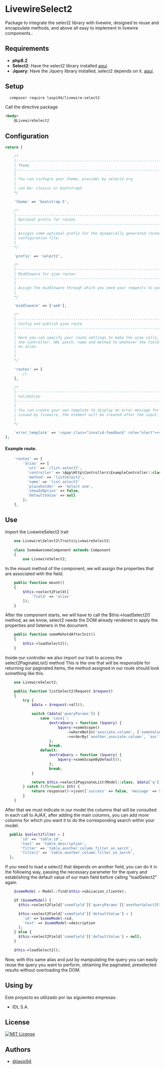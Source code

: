 # LivewireSelect2

Package to integrate the select2 library with livewire, designed to reuse and encapsulate methods, and above all easy to implement in livewire components..

## Requirements

- **php8.2**
- **Select2**: Have the select2 library installed [aquí](https://select2.org).
- **Jquery**: Have the Jquery library installed, select2 depends on it. [aquí](https://jquery.com).

## Setup
```bash
  composer require laspi94/livewire-select2
```

Call the directive package

```html
<body>
    @LivewireSelect2
```

## Configuration

```php
return [

    /*
    |--------------------------------------------------------------------------
    | Theme
    |--------------------------------------------------------------------------
    |
    | You can cinfugre your theme, provider by select2.org
    |
    | can be: classic or bootstrap5
    */

    'theme' => 'bootstrap-5',

    /*
    |--------------------------------------------------------------------------
    | Optional prefix for routes
    |--------------------------------------------------------------------------
    |
    | Assigns some optional prefix for the dynamically generated routes from the 
    | configuration file.
    |
    */

    'prefix' => 'select2',

    /*
    |--------------------------------------------------------------------------
    | Middleware for ajax routes
    |--------------------------------------------------------------------------
    |
    | Assign the middleware through which you need your requests to pass in each call
    |
    */

    'middleware' => ['web'],

    /*
    |--------------------------------------------------------------------------
    | Config and publish ajax route
    |--------------------------------------------------------------------------
    |
    | Here you can specify your route settings to make the ajax calls, assigning 
    | the controller, URL patch, name and method to whatever the field calls, via 
    | an alias.
    | 
    |
    */

    'routes' => [
        //
    ],

    /*
    |--------------------------------------------------------------------------
    | Validation
    |--------------------------------------------------------------------------
    |
    | You can create your own template to display an error message for validations
    | issued by livewire, the element will be created after the input.
    |
    */

    'error_template' => '<span class="invalid-feedback" role="alert"><strong>:message</strong></span>',
];
```

#### Example route.

```php
    'routes' => [
        'alias' => [
          'uri' => '/list-select2',
          'controller' => \App\Http\Controllers\ExampleController::class,
          'method' => 'listSelect2',
          'name' => 'list.select2'
          'placeholder' => 'Select one',
          'showIdOption' => false,
          'defaultValue' => null
        ];
    ],
```

## Use

Import the LivewireSelect2 trait
```php
    use Livewire\Select2\Traits\LivewireSelect2;
    
    class SomeAwesomeComponent extends Component
    {
        use LivewireSelect2;
```

In the mount method of the component, we will assign the properties that are associated with the field.
```php
    public function mount()
    {
        $this->select2Field([
            'field' => 'alias'
        ]);
    }
```

After the component starts, we will have to call the $this->loadSelect2() method, as we know, select2 needs the DOM already rendered to apply the properties and listeners in the document.

```php
    public function someMehotdAfterInit()
    {
        $this->loadSelect2();
    }
```

Inside our controller we also import our trait to access the select2PaginateList() method
This is the one that will be responsible for returning our paginated items, the method assigned in our route should look something like this.

```php
    use LivewireSelect2;

    public function listSelect2(Request $request)
    {
        try {
            $data = $request->all();

            switch ($data['queryParams']) {
                case 'case1':
                    $extraQuery = function ($query) {
                        $query->someScope()
                            ->whereNotIn('asociate.column', ['someValue'])
                            ->orderBy('another_asociate.column', 'asc');
                    };
                    break;
                default:
                    $extraQuery = function ($query) {
                        $query->someScopeByDefault();
                    };
                    break;
            }

            return $this->select2PaginateList(Model::class, $data['q'], $extraQuery, $data['paginate'], $data['initialValue']);
        } catch (\Throwable $th) {
            return response()->json(['success' => false, 'message' => $th->getMessage(), 'error' => $th->getMessage()], 500);
        }
    }
```

After that we must indicate in our model the columns that will be consulted in each call to AJAX, after adding the main columns, you can add more columns for which you want it to do the corresponding search within your model.
```php
  public $select2filter = [
       'id' => 'table.id',
       'text' => 'table.description',
       'filter' => 'table.another_column_filter_on_serch',
       'filter2' => 'table.another_column_filter_on_serch',
  ];
```

If you need to load a select2 that depends on another field, you can do it in the following way, passing the necessary parameter for the query and establishing the default value of our main field before calling "loadSelect2" again.
```php
    $someModel = Model::find($this->ubicacion_cliente);

    if ($someModel) {
      $this->select2Field['someField']['queryParams']['anotherSelect2FieldValue'] = $this->anotherSomeField;

      $this->select2Field['someField']['defaultValue'] = [
        'id' => $someModel->id,
        'text' => $someModel->description
      ];
    } else {
      $this->select2Field['someField']['defaultValue'] = null;
    }

    $this->loadSelect2();
```

Now, with this same alias and just by manipulating the query you can easily reuse the query you want to perform, obtaining the paginated, preselected results without overloading the DOM.

## Using by

Este proyecto es utilizado por las siguientes empresas:

- IDL S.A.

## License

[![MIT License](https://img.shields.io/badge/License-MIT-green.svg)](https://choosealicense.com/licenses/mit/)

## Authors

- [@laspi94](https://www.github.com/laspi94)
